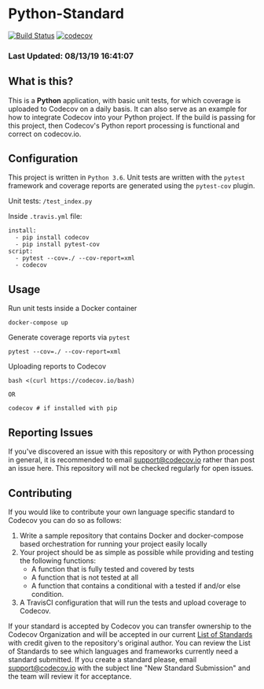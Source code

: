 # Python-Standard

[![Build Status](https://travis-ci.org/codecov/Python-Standard.svg?branch=master)](https://travis-ci.org/codecov/Python-Standard) [![codecov](https://codecov.io/gh/codecov/Python-Standard/branch/master/graph/badge.svg)](https://codecov.io/gh/codecov/Python-Standard)

### Last Updated: 08/13/19 16:41:07

## What is this?

This is a **Python** application, with basic unit tests, for which coverage is uploaded to Codecov on a daily basis. It can also serve as an example for how to integrate Codecov into your Python project. If the build is passing for this project, then Codecov's Python report processing is functional and correct on codecov.io.

## Configuration

This project is written in `Python 3.6`. Unit tests are written with the `pytest` framework and coverage reports are generated using the `pytest-cov` plugin.

Unit tests: `/test_index.py`

Inside `.travis.yml` file:
```
install:
  - pip install codecov
  - pip install pytest-cov
script:
  - pytest --cov=./ --cov-report=xml
  - codecov
```

## Usage

Run unit tests inside a Docker container
```
docker-compose up
```

Generate coverage reports via `pytest`
```
pytest --cov=./ --cov-report=xml
```

Uploading reports to Codecov
```
bash <(curl https://codecov.io/bash)

OR

codecov # if installed with pip
```

## Reporting Issues

If you've discovered an issue with this repository or with Python processing in general, it is recommended to email support@codecov.io rather than post an issue here. This repository will not be checked regularly for open issues.

## Contributing

If you would like to contribute your own language specific standard to Codecov you can do so as follows:

1. Write a sample repository that contains Docker and docker-compose based orchestration for running your project easily locally
2. Your project should be as simple as possible while providing and testing the following functions:
   - A function that is fully tested and covered by tests
   - A function that is not tested at all
   - A function that contains a conditional with a tested if and/or else condition.
3. A TravisCI configuration that will run the tests and upload coverage to Codecov.

If your standard is accepted by Codecov you can transfer ownership to the Codecov Organization and will be accepted in our current [List of Standards](https://github.com/codecov/standards-scripts#list-of-standards) with credit given to the repository's original author. You can review the List of Standards to see which languages and frameworks currently need a standard submitted. If you create a standard please, email support@codecov.io with the subject line "New <Language> Standard Submission" and the team will review it for acceptance.
